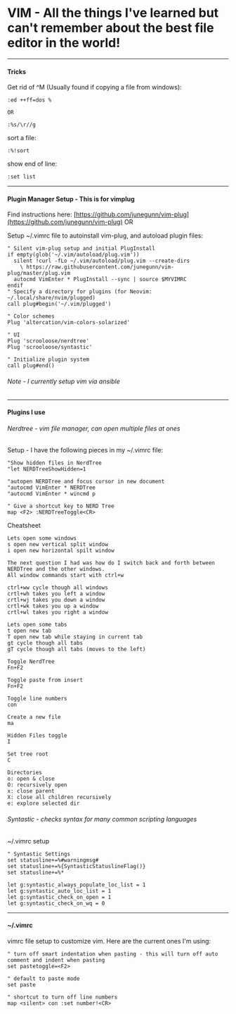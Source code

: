 # VIM - All the things I've learned but can't remember about the best file editor in the world!

---

#### Tricks

Get rid of ^M \(Usually found if copying a file from windows\):

```
:ed ++ff=dos %

OR

:%s/\r//g
```

sort a file:

```
:%!sort
```

show end of line:

```
:set list
```

---

#### Plugin Manager Setup - This is for vimplug

Find instructions here:  [https://github.com/junegunn/vim-plug](https://github.com/junegunn/vim-plug) OR

Setup ~/.vimrc file to autoinstall vim-plug, and autoload plugin files:

```
" Silent vim-plug setup and initial PlugInstall
if empty(glob('~/.vim/autoload/plug.vim'))
  silent !curl -fLo ~/.vim/autoload/plug.vim --create-dirs
    \ https://raw.githubusercontent.com/junegunn/vim-plug/master/plug.vim
  autocmd VimEnter * PlugInstall --sync | source $MYVIMRC
endif
" Specify a directory for plugins (for Neovim: ~/.local/share/nvim/plugged)
call plug#begin('~/.vim/plugged')

" Color schemes
Plug 'altercation/vim-colors-solarized'

" UI
Plug 'scrooloose/nerdtree'
Plug 'scrooloose/syntastic'

" Initialize plugin system
call plug#end()
```

###### Note - I currently setup vim via ansible

---

#### Plugins I use

###### Nerdtree - vim file manager, can open multiple files at ones

Setup  - I have the following pieces in my ~/.vimrc file:

```
"Show hidden files in NerdTree
"let NERDTreeShowHidden=1

"autopen NERDTree and focus cursor in new document
"autocmd VimEnter * NERDTree
"autocmd VimEnter * wincmd p

" Give a shortcut key to NERD Tree
map <F2> :NERDTreeToggle<CR>
```

Cheatsheet

```
Lets open some windows
s open new vertical split window
i open new horizontal spilt window

The next question I had was how do I switch back and forth between NERDTree and the other windows. 
All window commands start with ctrl+w

ctrl+ww cycle though all windows
crtl+wh takes you left a window
crtl+wj takes you down a window
crtl+wk takes you up a window
crtl+wl takes you right a window

Lets open some tabs
t open new tab
T open new tab while staying in current tab
gt cycle though all tabs
gT cycle though all tabs (moves to the left)

Toggle NerdTree
Fn+F2

Toggle paste from insert
Fn+F2

Toggle line numbers
con

Create a new file
ma

Hidden Files toggle
I

Set tree root
C

Directories
o: open & close
O: recurs­ively open
x: close parent
X: close all children recurs­ively
e: explore selected dir
```

###### Syntastic - checks syntax for many common scripting languages

~/.vimrc setup

```
" Syntastic Settings
set statusline+=%#warningmsg#
set statusline+=%{SyntasticStatuslineFlag()}
set statusline+=%*

let g:syntastic_always_populate_loc_list = 1
let g:syntastic_auto_loc_list = 1
let g:syntastic_check_on_open = 1
let g:syntastic_check_on_wq = 0
```

---

#### ~/.vimrc

vimrc file setup to customize vim.  Here are the current ones I'm using:

```
" turn off smart indentation when pasting - this will turn off auto comment and indent when pasting
set pastetoggle=<F2>

" default to paste mode
set paste

" shortcut to turn off line numbers
map <silent> con :set number!<CR>
```



